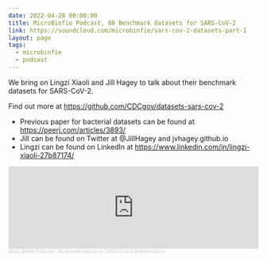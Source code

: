 ```yaml
---
date: 2022-04-28 00:00:00
title: MicroBinfie Podcast, 80 Benchmark datasets for SARS-CoV-2
link: https://soundcloud.com/microbinfie/sars-cov-2-datasets-part-1
layout: page
tags:
  - microbinfie
  - podcast
---
```


We bring on Lingzi Xiaoli and Jill Hagey to talk about their benchmark
datasets for SARS-CoV-2.

Find out more at https://github.com/CDCgov/datasets-sars-cov-2

- Previous paper for bacterial datasets can be found at https://peerj.com/articles/3893/
- Jill can be found on Twitter at @JillHagey and jvhagey.github.io
- Lingzi can be found on LinkedIn at https://www.linkedin.com/in/lingzi-xiaoli-27b87174/

<iframe width="100%" height="166" scrolling="no" frameborder="no" allow="autoplay" src="https://w.soundcloud.com/player/?url=https%3A//api.soundcloud.com/tracks/1199119282&color=%23ff5500&auto_play=false&hide_related=false&show_comments=true&show_user=true&show_reposts=false&show_teaser=false"></iframe><div style="font-size: 10px; color: #cccccc;line-break: anywhere;word-break: normal;overflow: hidden;white-space: nowrap;text-overflow: ellipsis; font-family: Interstate,Lucida Grande,Lucida Sans Unicode,Lucida Sans,Garuda,Verdana,Tahoma,sans-serif;font-weight: 100;"><a href="https://soundcloud.com/microbinfie" title="Micro Binfie Podcast" target="_blank" style="color: #cccccc; text-decoration: none;">Micro Binfie Podcast</a> · <a href="https://soundcloud.com/microbinfie/40-a-crash-course-in-sars-cov-2-bioinformatics" title="80 Benchmark datasets for SARS-CoV-2" target="_blank" style="color: #cccccc; text-decoration: none;">40 A crash course in SARS-CoV-2 bioinformatics</a></div>

